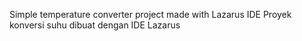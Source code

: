 Simple temperature converter project made with Lazarus IDE
Proyek konversi suhu dibuat dengan IDE Lazarus
